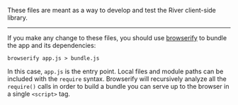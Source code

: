 These files are meant as a way to develop and test the River client-side library.

---

If you make any change to these files, you should use [browserify](https://www.npmjs.com/package/browserify) to bundle the app and its dependencies:

```
browserify app.js > bundle.js
```

In this case, `app.js` is the entry point. Local files and module paths can be included with the `require` syntax. Browserify will recursively analyze all the `require()` calls in order to build a bundle you can serve up to the browser in a single `<script>` tag.
